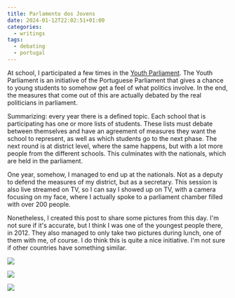 ```yaml
---
title: Parlamento dos Jovens
date: 2024-01-12T22:02:51+01:00
categories:
  - writings
tags:
  - debating
  - portugal
---
```


At school, I participated a few times in the [Youth Parliament](https://jovens.parlamento.pt/). The Youth Parliament is an initiative of the Portuguese Parliament that gives a chance to young students to somehow get a feel of what politics involve. In the end, the measures that come out of this are actually debated by the real politicians in parliament.

<!--more-->

Summarizing: every year there is a defined topic. Each school that is participating has one or more lists of students. These lists must debate between themselves and have an agreement of measures they want the school to represent, as well as which students go to the next phase. The next round is at district level, where the same happens, but with a lot more people from the different schools. This culminates with the nationals, which are held in the parliament.

One year, somehow, I managed to end up at the nationals. Not as a deputy to defend the measures of my district, but as a secretary. This session is also live streamed on TV, so I can say I showed up on TV, with a camera focusing on my face, where I actually spoke to a parliament chamber filled with over 200 people.

Nonetheless, I created this post to share some pictures from this day. I'm not sure if it's accurate, but I think I was one of the youngest people there, in 2012. They also managed to only take two pictures during lunch, one of them with me, of course. I do think this is quite a nice initiative. I'm not sure if other countries have something similar.

<div class="fw fg">

![](cdn:/2012-05-parlamento-jovens-comer)

![](cdn:/2012-05-parlamento-jovens-falar)

</div>

![](cdn:/2012-05-parlamento-jovens-grupo?class=fw)
